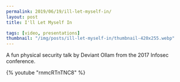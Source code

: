 ```yaml
---
permalink: 2019/06/19/ill-let-myself-in/
layout: post
title: I'll Let Myself In

tags: [video, presentations]
thumbnail: "/img/posts/ill-let-myself-in/thumbnail-420x255.webp"
---
```


A fun physical security talk by <a ref="https://twitter.com/deviantollam">Deviant Ollam</a> from the 2017 Infosec conference.

{% youtube "rnmcRTnTNC8" %}
